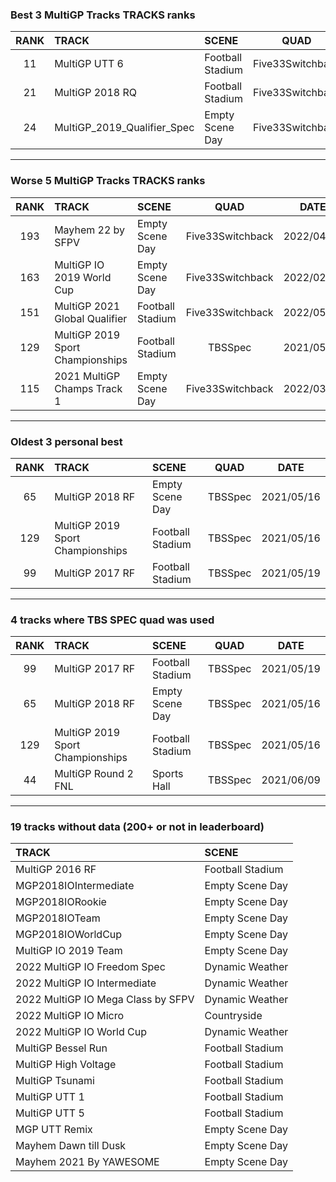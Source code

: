 ### Best 3 MultiGP Tracks TRACKS ranks
|RANK|TRACK|SCENE|QUAD|DATE|
|:---:|:---|:---|:---:|:---:|
|11|MultiGP UTT 6|Football Stadium|Five33Switchback|2022/01/15|
|21|MultiGP 2018 RQ|Football Stadium|Five33Switchback|2022/01/22|
|24|MultiGP_2019_Qualifier_Spec|Empty Scene Day|Five33Switchback|2021/11/24|
---
### Worse 5 MultiGP Tracks TRACKS ranks
|RANK|TRACK|SCENE|QUAD|DATE|
|:---:|:---|:---|:---:|:---:|
|193|Mayhem 22 by SFPV|Empty Scene Day|Five33Switchback|2022/04/05|
|163|MultiGP IO 2019 World Cup|Empty Scene Day|Five33Switchback|2022/02/18|
|151|MultiGP 2021 Global Qualifier|Football Stadium|Five33Switchback|2022/05/11|
|129|MultiGP 2019 Sport Championships|Football Stadium|TBSSpec|2021/05/16|
|115|2021 MultiGP Champs Track 1|Empty Scene Day|Five33Switchback|2022/03/22|
---
### Oldest 3 personal best
|RANK|TRACK|SCENE|QUAD|DATE|
|:---:|:---|:---|:---:|:---:|
|65|MultiGP 2018 RF|Empty Scene Day|TBSSpec|2021/05/16|
|129|MultiGP 2019 Sport Championships|Football Stadium|TBSSpec|2021/05/16|
|99|MultiGP 2017 RF|Football Stadium|TBSSpec|2021/05/19|
---
### 4 tracks where TBS SPEC quad was used
|RANK|TRACK|SCENE|QUAD|DATE|
|:---:|:---|:---|:---:|:---:|
|99|MultiGP 2017 RF|Football Stadium|TBSSpec|2021/05/19|
|65|MultiGP 2018 RF|Empty Scene Day|TBSSpec|2021/05/16|
|129|MultiGP 2019 Sport Championships|Football Stadium|TBSSpec|2021/05/16|
|44|MultiGP Round 2 FNL|Sports Hall|TBSSpec|2021/06/09|
---
### 19 tracks without data (200+ or not in leaderboard)
|TRACK|SCENE|
|:---|:---|
|MultiGP 2016 RF|Football Stadium|
|MGP2018IOIntermediate|Empty Scene Day|
|MGP2018IORookie|Empty Scene Day|
|MGP2018IOTeam|Empty Scene Day|
|MGP2018IOWorldCup|Empty Scene Day|
|MultiGP IO 2019 Team|Empty Scene Day|
|2022 MultiGP IO Freedom Spec|Dynamic Weather|
|2022 MultiGP IO Intermediate|Dynamic Weather|
|2022 MultiGP IO Mega Class by SFPV|Dynamic Weather|
|2022 MultiGP IO Micro|Countryside|
|2022 MultiGP IO World Cup|Dynamic Weather|
|MultiGP Bessel Run|Football Stadium|
|MultiGP High Voltage|Football Stadium|
|MultiGP Tsunami|Football Stadium|
|MultiGP UTT 1|Football Stadium|
|MultiGP UTT 5|Football Stadium|
|MGP UTT Remix|Empty Scene Day|
|Mayhem Dawn till Dusk|Empty Scene Day|
|Mayhem 2021 By YAWESOME|Empty Scene Day|
